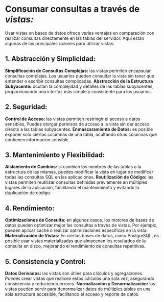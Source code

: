 # Consumar consultas a través de ***vistas:***
Usar vistas en bases de datos ofrece varias ventajas en comparación con realizar consultas directamente en las tablas del servidor. Aquí están algunas de las principales razones para utilizar vistas:

## **1. Abstracción y Simplicidad:**
**Simplificación de Consultas Complejas:** las vistas permiten encapsular consultas complejas. Los usuarios pueden consultar la vista sin tener que entender o escribir consultas complicadas.
**Abstracción de la Estructura Subyacente:** ocultan la complejidad y detalles de las tablas subyacentes, proporcionando una interfaz más simple y consistente para los usuarios.
## **2. Seguridad:**
**Control de Acceso:** las vistas permiten restringir el acceso a datos sensibles. Puedes otorgar permisos de acceso a la vista sin dar acceso directo a las tablas subyacentes.
**Enmascaramiento de Datos:** es posible exponer solo ciertas columnas de una tabla, ocultando otras columnas que contienen información sensible.
## **3. Mantenimiento y Flexibilidad:**
**Aislamiento de Cambios:** si cambian los nombres de las tablas o la estructura de las mismas, puedes modificar la vista en lugar de modificar todas las consultas SQL en las aplicaciones.
**Reutilización de Código:** las vistas permiten reutilizar consultas definidas previamente en múltiples lugares de la aplicación, facilitando el mantenimiento y evitando la duplicación de código.
## **4. Rendimiento:**
**Optimizaciones de Consulta:** en algunos casos, los motores de bases de datos pueden optimizar mejor las consultas a través de vistas. Por ejemplo, pueden aplicar caché o realizar optimizaciones específicas en la vista.
**Materialización de Vistas:** En ciertas bases de datos, como PostgreSQL, es posible usar vistas materializadas que almacenan los resultados de la consulta en disco, mejorando el rendimiento de consultas repetitivas.
## **5. Consistencia y Control:**
**Datos Derivados:** las vistas son útiles para cálculos y agregaciones. Puedes crear vistas que realicen estos cálculos una sola vez, asegurando consistencia y reduciendo errores.
**Normalización y Denormalización:** las vistas pueden servir para denormalizar datos de múltiples tablas en una sola estructura accesible, facilitando el acceso y reporte de datos.
